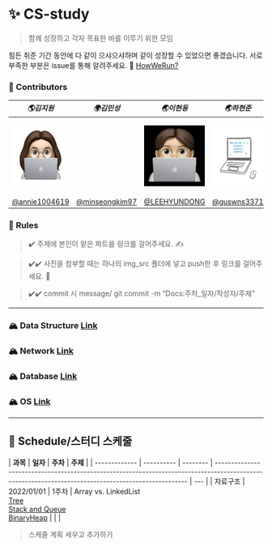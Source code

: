 # ✨ CS-study

> 함께 성장하고 각자 목표한 바를 이루기 위한 모임

힘든 취준 기간 동안에 다 같이 으샤으샤하며 같이 성장할 수 있었으면 좋겠습니다. 서로 부족한 부분은 issue를 통해 알려주세요. 🙂
[HowWeRun?](info/README.md)

### 💫 Contributors

| **_🌎김지원_**                                                                              | **_🌍김민성_**                                     | **_🌏이현동_**                                                                              | **_🌏하현준_**                                                                             |
| ------------------------------------------------------------------------------------------- | -------------------------------------------------- | ------------------------------------------------------------------------------------------- | ------------------------------------------------------------------------------------------ |
| <p align="center"><img src="img/imoz.png" height="120" width="120" align-item="center"></p> |                                                    | <p align="center"><img src="img/lhd.jpeg" height="120" width="120" align-item="center"></p> | <p align="center"><img src="img/hhj.jpg" height="120" width="120" align-item="center"></p> |
| [@annie1004619](https://github.com/annie1004619)                                            | [@minseongkim97](https://github.com/minseongkim97) | [@LEEHYUNDONG](https://github.com/LEEHYUNDONG)                                              | [@guswns3371](https://github.com/guswns3371)                                               |

### 👊 Rules

> ✔️ 주제에 본인이 맡은 파트를 링크를 걸어주세요. ✍️

> ✔️✔️ 사진을 첨부할 때는 하나의 img_src 폴더에 넣고 push한 후 링크를 걸어주세요. 🧚

> ✔️✔️ commit 시 message/ git commit -m “Docs:주차\_일자/작성자/주제”

---

### 🏔 Data Structure [Link](DataStructure)

### 🏔 Network [Link](Network)

### 🏔 Database [Link](Database)

### 🏔 OS [Link](OS)

---

## 👊 Schedule/스터디 스케줄

| **과목**      | **일자**   | **주차** | **주제**                                                                                                                                            |
| ------------- | ---------- | -------- | --------------------------------------------------------------------------------------------------------------------------------------------------- | --- |
| 자료구조      | 2022/01/01 | 1주차    | Array vs. LinkedList<br>[Tree](DataStructure/Tree.md)<br> [Stack and Queue](DataStructure/StackAndQueue.md)<br> [BinaryHeap](DataStructure/Heap.md) |
| <!-- 자료구조 | 2022/01/01 | 2주차    | Red-BlackTree<br>Hash Table<br>Graph1<br>Graph2                                                                                                     |
| 네트워크      | 2022/01/01 | 3주차    | GET, POST, DELETE 방식<br>TCP, UDP<br> HTTP와 HTTPS 차이<br> 웹 통신, DNS                                                                           |
| 운영체제      | 2022/01/01 | 4주차    |                                                                                                                                                     |
| 데이터베이스  | 2022/01/01 | 5주차    |                                                                                                                                                     | --> |

> 스케줄 계획 세우고 추가하기
